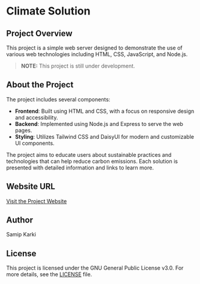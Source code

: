 # Climate Solution

## Project Overview
This project is a simple web server designed to demonstrate the use of various web technologies including HTML, CSS, JavaScript, and Node.js.

> **NOTE:** This project is still under development.

## About the Project
The project includes several components:
- **Frontend**: Built using HTML and CSS, with a focus on responsive design and accessibility.
- **Backend**: Implemented using Node.js and Express to serve the web pages.
- **Styling**: Utilizes Tailwind CSS and DaisyUI for modern and customizable UI components.

The project aims to educate users about sustainable practices and technologies that can help reduce carbon emissions. Each solution is presented with detailed information and links to learn more.

## Website URL
[Visit the Project Website](https://climatesolutions.vercel.app/)

## Author
Samip Karki

## License
This project is licensed under the GNU General Public License v3.0. For more details, see the [LICENSE](https://www.gnu.org/licenses/gpl-3.0.en.html) file.